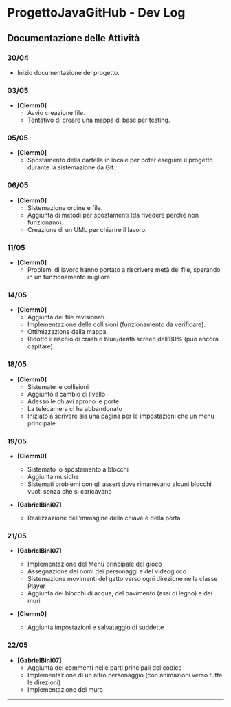 # ProgettoJavaGitHub - Dev Log

## Documentazione delle Attività

### 30/04
- Inizio documentazione del progetto.

### 03/05
- **[Clemm0]**  
  - Avvio creazione file.
  - Tentativo di creare una mappa di base per testing.

### 05/05
- **[Clemm0]**  
  - Spostamento della cartella in locale per poter eseguire il progetto durante la sistemazione da Git.

### 06/05
- **[Clemm0]**  
  - Sistemazione ordine e file.
  - Aggiunta di metodi per spostamenti (da rivedere perché non funzionano).
  - Creazione di un UML per chiarire il lavoro.

### 11/05
- **[Clemm0]**  
  - Problemi di lavoro hanno portato a riscrivere metà dei file, sperando in un funzionamento migliore.

### 14/05
- **[Clemm0]**  
  - Aggiunta dei file revisionati.
  - Implementazione delle collisioni (funzionamento da verificare).
  - Ottimizzazione della mappa.
  - Ridotto il rischio di crash e blue/death screen dell’80% (può ancora capitare).

### 18/05
- **[Clemm0]**
  - Sistemate le collisioni
  - Aggiunto il cambio di livello
  - Adesso le chiavi aprono le porte
  - La telecamera ci ha abbandonato
  - Iniziato a scrivere sia una pagina per le impostazioni che un menu principale

### 19/05
- **[Clemm0]**
  - Sistemato lo spostamento a blocchi
  - Aggiunta musiche
  - Sistemati problemi con gli assert dove rimanevano alcuni blocchi vuoti senza che si caricavano

- **[GabrielBini07]**
  - Realizzazione dell'immagine della chiave e della porta

### 21/05
- **[GabrielBini07]**
  - Implementazione del Menu principale del gioco
  - Assegnazione dei nomi dei personaggi e del videogioco
  - Sistemazione movimenti del gatto verso ogni direzione nella classe Player
  - Aggiunta dei blocchi di acqua, del pavimento (assi di legno) e dei muri

- **[Clemm0]**
  - Aggiunta impostazioni e salvataggio di suddette

### 22/05
- **[GabrielBini07]**
  - Aggiunta dei commenti nelle parti principali del codice
  - Implementazione di un altro personaggio (con animazioni verso tutte le direzioni)
  - Implementazione del muro 

---